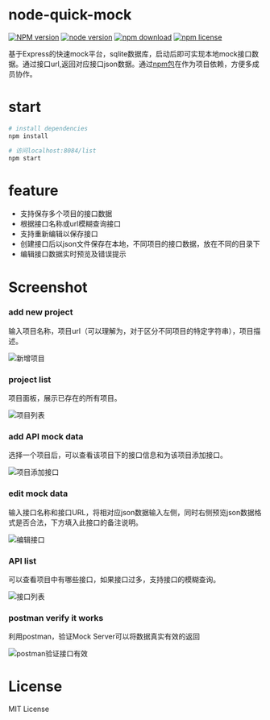 # node-quick-mock
[![NPM version][npm-image]][npm-url]
[![node version][node-image]][node-url]
[![npm download][download-image]][download-url]
[![npm license][license-image]][download-url]

[npm-image]: https://img.shields.io/npm/v/node-quick-mock.svg?style=flat-square
[npm-url]: https://npmjs.org/package/node-quick-mock
[node-image]: https://img.shields.io/badge/node.js-%3E=_8.7.0-green.svg?style=flat-square
[node-url]: http://nodejs.org/download/
[download-image]: https://img.shields.io/npm/dm/node-quick-mock.svg?style=flat-square
[download-url]: https://npmjs.org/package/node-quick-mock
[license-image]: https://img.shields.io/npm/l/node-quick-mock.svg

基于Express的快速mock平台，sqlite数据库，启动后即可实现本地mock接口数据。通过接口url,返回对应接口json数据。通过[npm包](https://www.npmjs.com/package/node-quick-mock)在作为项目依赖，方便多成员协作。


# start

``` bash
# install dependencies
npm install

# 访问localhost:8084/list
npm start
```

# feature
* 支持保存多个项目的接口数据
* 根据接口名称或url模糊查询接口
* 支持重新编辑以保存接口
* 创建接口后以json文件保存在本地，不同项目的接口数据，放在不同的目录下
* 编辑接口数据实时预览及错误提示


# Screenshot

### add new project
输入项目名称，项目url（可以理解为，对于区分不同项目的特定字符串），项目描述。

![新增项目](http://img.zouyifeng.xyz/qm2.png)


### project list
项目面板，展示已存在的所有项目。


![项目列表](http://img.zouyifeng.xyz/qm1.png)


### add API mock data
选择一个项目后，可以查看该项目下的接口信息和为该项目添加接口。

![项目添加接口](http://img.zouyifeng.xyz/qm3.png)


### edit mock data
输入接口名称和接口URL，将相对应json数据输入左侧，同时右侧预览json数据格式是否合法，下方填入此接口的备注说明。

![编辑接口](http://img.zouyifeng.xyz/qm4.png)


### API list
可以查看项目中有哪些接口，如果接口过多，支持接口的模糊查询。


![接口列表](http://img.zouyifeng.xyz/qm3.png)


### postman verify it works
利用postman，验证Mock Server可以将数据真实有效的返回


![postman验证接口有效](http://img.zouyifeng.xyz/qm5.png)

# License
MIT License


